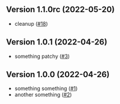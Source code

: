 ## Version 1.1.0rc (2022-05-20)

- cleanup
  ([#18](https://github.com/trask/repository-template/pull/18))

## Version 1.0.1 (2022-04-26)

- something patchy
  ([#3](https://github.com/trask/repository-template/pull/3))

## Version 1.0.0 (2022-04-26)

- something something
  ([#1](https://github.com/trask/repository-template/pull/1))
- another something
  ([#2](https://github.com/trask/repository-template/pull/2))
